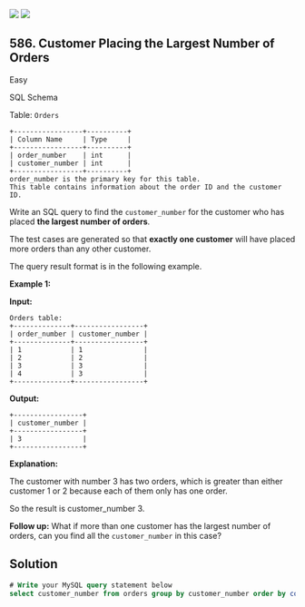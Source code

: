 [![](https://img.shields.io/github/stars/javadev/LeetCode-in-Java?label=Stars&style=flat-square)](https://github.com/javadev/LeetCode-in-Java)
[![](https://img.shields.io/github/forks/javadev/LeetCode-in-Java?label=Fork%20me%20on%20GitHub%20&style=flat-square)](https://github.com/javadev/LeetCode-in-Java/fork)

## 586\. Customer Placing the Largest Number of Orders

Easy

SQL Schema

Table: `Orders`

    +-----------------+----------+
    | Column Name     | Type     |
    +-----------------+----------+
    | order_number    | int      |
    | customer_number | int      |
    +-----------------+----------+
    order_number is the primary key for this table.
    This table contains information about the order ID and the customer ID. 

Write an SQL query to find the `customer_number` for the customer who has placed **the largest number of orders**.

The test cases are generated so that **exactly one customer** will have placed more orders than any other customer.

The query result format is in the following example.

**Example 1:**

**Input:**

    Orders table:
    +--------------+-----------------+
    | order_number | customer_number |
    +--------------+-----------------+
    | 1            | 1               |
    | 2            | 2               |
    | 3            | 3               |
    | 4            | 3               |
    +--------------+-----------------+

**Output:**

    +-----------------+
    | customer_number |
    +-----------------+
    | 3               |
    +-----------------+

**Explanation:**

The customer with number 3 has two orders, which is greater than either customer 1 or 2 because each of them only has one order.

So the result is customer\_number 3. 

**Follow up:** What if more than one customer has the largest number of orders, can you find all the `customer_number` in this case?

## Solution

```sql
# Write your MySQL query statement below
select customer_number from orders group by customer_number order by count(customer_number) desc limit 1
```